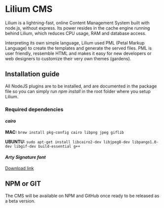 # Lilium CMS #

Lilium is a lightning-fast, online Content Management System built with node.js, without express. Its power resides in the cache engine running behind Lilium, which reduces CPU usage, RAM and database access.

Interpreting its own simple language, Lilium used PML (Petal Markup Language) to create the templates and generate the served files. PML is user friendly, ressemble HTML and makes it easy for new developers or web designers to customize their very own themes (gardens).

## Installation guide

All NodeJS plugins are to be installed, and are documented in the package file so you can simply run *npm install* in the root folder where you setup Lilium.

### Required dependencies
#### *cairo*
**MAC:** `brew install pkg-config cairo libpng jpeg giflib`

**UBUNTU:**
`sudo apt-get install libcairo2-dev libjpeg8-dev libpango1.0-dev libgif-dev build-essential g++`

#### *Arty Signature font*
[Download link](http://www.1001fonts.com/arty-signature-font.html)
## NPM or GIT

The CMS will be available on NPM and GitHub once ready to be released as a beta version.
